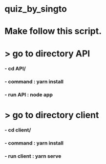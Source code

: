 <!-- @format -->

# quiz_by_singto

# Make follow this script.

# **> go to directory API**

### - cd API/

### - command : yarn install

### - run API : node app

# **> go to directory client**

### - cd client/

### - command : yarn install

### - run client : yarn serve
